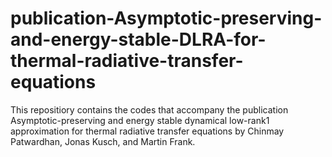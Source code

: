 # publication-Asymptotic-preserving-and-energy-stable-DLRA-for-thermal-radiative-transfer-equations
This repositiory contains the codes that accompany the publication Asymptotic-preserving and energy stable dynamical low-rank1
approximation for thermal radiative transfer equations by Chinmay Patwardhan, Jonas Kusch, and Martin Frank.
